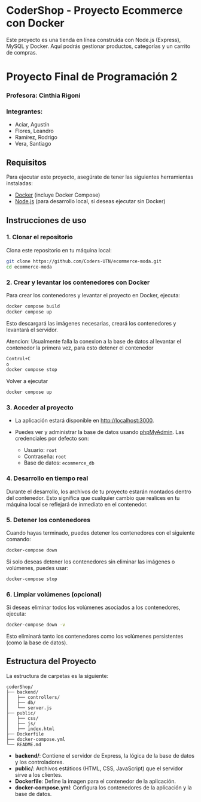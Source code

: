 # CoderShop - Proyecto Ecommerce con Docker

Este proyecto es una tienda en línea construida con Node.js (Express), MySQL y Docker. Aquí podrás gestionar productos, categorías y un carrito de compras.


# Proyecto Final de Programación 2


### Profesora: Cinthia Rigoni

### Integrantes:

* Aciar, Agustín
* Flores, Leandro
* Ramírez, Rodrigo
* Vera, Santiago


## Requisitos

Para ejecutar este proyecto, asegúrate de tener las siguientes herramientas instaladas:

* [Docker](https://www.docker.com/products/docker-desktop) (incluye Docker Compose)
* [Node.js](https://nodejs.org/) (para desarrollo local, si deseas ejecutar sin Docker)

## Instrucciones de uso

### 1. Clonar el repositorio

Clona este repositorio en tu máquina local:

```bash
git clone https://github.com/Coders-UTN/ecommerce-moda.git
cd ecommerce-moda

```

### 2. Crear y levantar los contenedores con Docker

Para crear los contenedores y levantar el proyecto en Docker, ejecuta:

```bash
docker compose build
docker compose up
```

Esto descargará las imágenes necesarias, creará los contenedores y levantará el servidor.

Atencion: Usualmente falla la conexion a la base de datos al levantar el contenedor la primera vez,
para esto detener el contenedor 
 ```bash
 Control+C
 o
 docker compose stop
```
 Volver a ejecutar
```bash
docker compose up
```

### 3. Acceder al proyecto

* La aplicación estará disponible en [http://localhost:3000](http://localhost:3000).
* Puedes ver y administrar la base de datos usando [phpMyAdmin](http://localhost:8080). Las credenciales por defecto son:

  * Usuario: `root`
  * Contraseña: `root`
  * Base de datos: `ecommerce_db`

### 4. Desarrollo en tiempo real

Durante el desarrollo, los archivos de tu proyecto estarán montados dentro del contenedor. Esto significa que cualquier cambio que realices en tu máquina local se reflejará de inmediato en el contenedor.

### 5. Detener los contenedores

Cuando hayas terminado, puedes detener los contenedores con el siguiente comando:

```bash
docker-compose down
```

Si solo deseas detener los contenedores sin eliminar las imágenes o volúmenes, puedes usar:

```bash
docker-compose stop
```

### 6. Limpiar volúmenes (opcional)

Si deseas eliminar todos los volúmenes asociados a los contenedores, ejecuta:

```bash
docker-compose down -v
```

Esto eliminará tanto los contenedores como los volúmenes persistentes (como la base de datos).

## Estructura del Proyecto

La estructura de carpetas es la siguiente:

```
coderShop/
├── backend/
│   ├── controllers/
│   ├── db/
│   └── server.js
├── public/
│   ├── css/
│   ├── js/
│   ├── index.html
├── Dockerfile
├── docker-compose.yml
└── README.md
```

* **backend/**: Contiene el servidor de Express, la lógica de la base de datos y los controladores.
* **public/**: Archivos estáticos (HTML, CSS, JavaScript) que el servidor sirve a los clientes.
* **Dockerfile**: Define la imagen para el contenedor de la aplicación.
* **docker-compose.yml**: Configura los contenedores de la aplicación y la base de datos.
